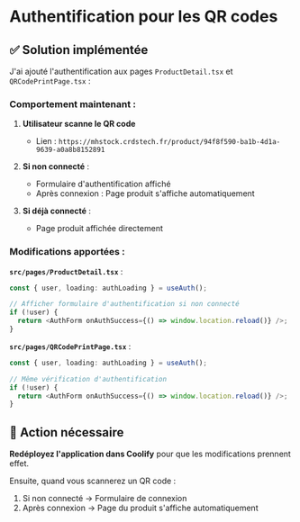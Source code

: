 # Authentification pour les QR codes

## ✅ **Solution implémentée**

J'ai ajouté l'authentification aux pages `ProductDetail.tsx` et `QRCodePrintPage.tsx` :

### **Comportement maintenant :**

1. **Utilisateur scanne le QR code** 
   - Lien : `https://mhstock.crdstech.fr/product/94f8f590-ba1b-4d1a-9639-a0a8b8152891`

2. **Si non connecté** :
   - Formulaire d'authentification affiché
   - Après connexion : Page produit s'affiche automatiquement

3. **Si déjà connecté** :
   - Page produit affichée directement

### **Modifications apportées :**

**`src/pages/ProductDetail.tsx`** :
```typescript
const { user, loading: authLoading } = useAuth();

// Afficher formulaire d'authentification si non connecté
if (!user) {
  return <AuthForm onAuthSuccess={() => window.location.reload()} />;
}
```

**`src/pages/QRCodePrintPage.tsx`** :
```typescript
const { user, loading: authLoading } = useAuth();

// Même vérification d'authentification
if (!user) {
  return <AuthForm onAuthSuccess={() => window.location.reload()} />;
}
```

## 🔄 **Action nécessaire**

**Redéployez l'application dans Coolify** pour que les modifications prennent effet.

Ensuite, quand vous scannerez un QR code :
1. Si non connecté → Formulaire de connexion
2. Après connexion → Page du produit s'affiche automatiquement
